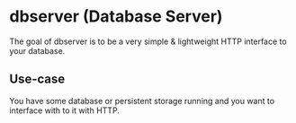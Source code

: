 # dbserver (Database Server)

The goal of dbserver is to be a very simple & lightweight HTTP interface to your database. 

## Use-case

You have some database or persistent storage running and you want to interface with to it with HTTP.
